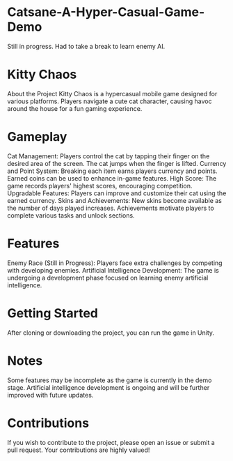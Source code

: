 # Catsane-A-Hyper-Casual-Game-Demo
Still in progress. Had to take a break to learn enemy AI.

# Kitty Chaos
About the Project
Kitty Chaos is a hypercasual mobile game designed for various platforms. Players navigate a cute cat character, causing havoc around the house for a fun gaming experience.

# Gameplay
Cat Management: Players control the cat by tapping their finger on the desired area of the screen. The cat jumps when the finger is lifted.
Currency and Point System: Breaking each item earns players currency and points. Earned coins can be used to enhance in-game features.
High Score: The game records players' highest scores, encouraging competition.
Upgradable Features: Players can improve and customize their cat using the earned currency.
Skins and Achievements: New skins become available as the number of days played increases. Achievements motivate players to complete various tasks and unlock sections.

# Features
Enemy Race (Still in Progress): Players face extra challenges by competing with developing enemies.
Artificial Intelligence Development: The game is undergoing a development phase focused on learning enemy artificial intelligence.

# Getting Started
After cloning or downloading the project, you can run the game in Unity.

# Notes
Some features may be incomplete as the game is currently in the demo stage.
Artificial intelligence development is ongoing and will be further improved with future updates.

# Contributions
If you wish to contribute to the project, please open an issue or submit a pull request. Your contributions are highly valued!
